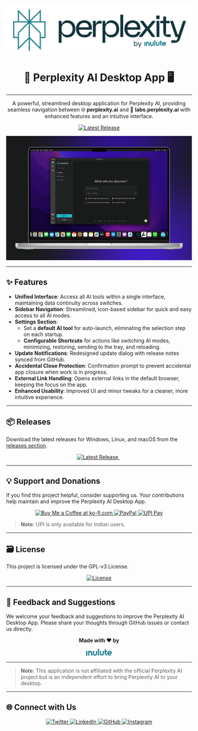 
<p align="center">
  <img src="./assets/icons/svg/perplexitybg.svg" alt="Perplexity AI Logo" width=600px>
</p>

<h1 align="center">🚀 Perplexity AI Desktop App 🖥️</h1>

---

<p align="center">
  A powerful, streamlined desktop application for Perplexity AI, providing seamless navigation between 🌐 <b>perplexity.ai</b> and 🧪 <b>labs.perplexity.ai</b> with enhanced features and an intuitive interface.
</p>

<p align="center">
  <a href="https://www.pling.com/p/2107698/">
    <img src="https://img.shields.io/badge/Download-Latest-green?style=for-the-badge" alt="Latest Release">
  </a>
</p>

<p align="center">
  <img src="./assets/screenshots/perplexity_app.png" alt="App Screenshot">
</p>

---

## ✨ Features

- **Unified Interface**: Access all AI tools within a single interface, maintaining data continuity across switches.
- **Sidebar Navigation**: Streamlined, icon-based sidebar for quick and easy access to all AI modes.
- **Settings Section**:
  - Set a **default AI tool** for auto-launch, eliminating the selection step on each startup.
  - **Configurable Shortcuts** for actions like switching AI modes, minimizing, restoring, sending to the tray, and reloading.
- **Update Notifications**: Redesigned update dialog with release notes synced from GitHub.
- **Accidental Close Protection**: Confirmation prompt to prevent accidental app closure when work is in progress.
- **External Link Handling**: Opens external links in the default browser, keeping the focus on the app.
- **Enhanced Usability**: Improved UI and minor tweaks for a cleaner, more intuitive experience.

---

## 📦 Releases

Download the latest releases for Windows, Linux, and macOS from the [releases section](https://github.com/inulute/perplexity-ai-app/releases).

<p align="center">
  <a href="https://www.pling.com/p/2107698/">
    <img src="https://img.shields.io/badge/Download-Latest-blue?style=for-the-badge" alt="Latest Release">
  </a> &nbsp;
</p>

---

## 💡 Support and Donations

If you find this project helpful, consider supporting us. Your contributions help maintain and improve the Perplexity AI Desktop App.

<p align="center">
  <a href="https://ko-fi.com/inulute">
    <img height='41' src='https://az743702.vo.msecnd.net/cdn/kofi3.png?v=0' alt='Buy Me a Coffee at ko-fi.com'>
  </a>
  <a href="https://paypal.me/inulute">
    <img src="./assets/payment/paypal.svg" alt="PayPal" height="38" width="auto">
  </a>
  <a href="https://upi-inulute.vercel.app/">
    <img src="./assets/payment/upi.svg" alt="UPI Pay" height="38" width="auto">
  </a>
</p>

> **Note**: UPI is only available for Indian users.

---

## 🗃️ License

This project is licensed under the GPL-v3 License.

<div align='center'>

  <a href="https://github.com/inulute/perplexity-ai-app/blob/master/LICENSE">
    <img src="https://img.shields.io/github/license/inulute/perplexity-ai-app?style=for-the-badge" alt="License">
  </a>

</div>

---

## 🙌 Feedback and Suggestions

We welcome your feedback and suggestions to improve the Perplexity AI Desktop App. Please share your thoughts through GitHub issues or contact us directly.

<div align="center">
  <p><b>Made with ❤️ by</b></p>
  <a href="https://inulute.com/">
    <img src="./assets/icons/svg/inulute.svg" alt="Made with love by Inulute" width="70px">
  </a>
</div>

---
> **Note**: This application is not affiliated with the official Perplexity AI project but is an independent effort to bring Perplexity AI to your desktop.

---

## 🌐 Connect with Us

<p align="center">
  <a href="https://twitter.com/inulute">
    <img src="https://img.shields.io/badge/Twitter-%40inulute-blue?style=for-the-badge&logo=twitter&logoColor=white" alt="Twitter">
  </a>
  <a href="https://linkedin.com/company/inulute">
    <img src="https://img.shields.io/badge/LinkedIn-%40inulute-blue?style=for-the-badge&logo=linkedin&logoColor=white" alt="LinkedIn">
  </a>
  <a href="https://github.com/inulute">
    <img src="https://img.shields.io/badge/GitHub-%40inulute-black?style=for-the-badge&logo=github&logoColor=white" alt="GitHub">
  </a>
  <a href="https://instagram.com/inulute">
    <img src="https://img.shields.io/badge/Instagram-%40inulute-orange?style=for-the-badge&logo=instagram&logoColor=white" alt="Instagram">
  </a>
</p>
